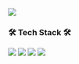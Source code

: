 <img src="https://capsule-render.vercel.app/api?type=waving&color=auto&height=200&section=header&text=codingkid&fontSize=90" />

<div align=“center”>
<h3>🛠️ Tech Stack 🛠️</h3>
<img src="https://img.shields.io/badge/Java-007396?style=flat&logo=Java&logoColor=white" />
<img src="https://img.shields.io/badge/HTML5-E34F26?style=flat&logo=HTML5&logoColor=white" />
<img src="https://img.shields.io/badge/CSS3-1572B6?style=flat&logo=CSS3&logoColor=white" />
<img src="https://img.shields.io/badge/javascript-ffee4a?logo=javascript" />
</div>
